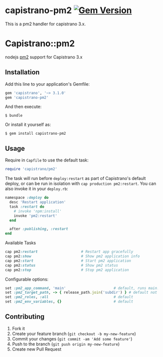 # capistrano-pm2 [![Gem Version](https://badge.fury.io/rb/capistrano-pm2.svg)](http://badge.fury.io/rb/capistrano-pm2)
This is a pm2 handler for capistrano 3.x.

# Capistrano::pm2

nodejs [pm2](https://github.com/Unitech/pm2) support for Capistrano 3.x

## Installation

Add this line to your application's Gemfile:

```ruby
gem 'capistrano', '~> 3.1.0'
gem 'capistrano-pm2'
```

And then execute:

    $ bundle

Or install it yourself as:

    $ gem install capistrano-pm2

## Usage

Require in `Capfile` to use the default task:

```ruby
require 'capistrano/pm2'
```

The task will run before `deploy:restart` as part of Capistrano's default deploy,
or can be run in isolation with `cap production pm2:restart`. You can also invoke it in your `deploy.rb`:
```ruby
namespace :deploy do
  desc 'Restart application'
  task :restart do
    # invoke 'npm:install'
    invoke 'pm2:restart'
  end

  after :publishing, :restart
end
```


Available Tasks
```ruby
cap pm2:restart                    # Restart app gracefully
cap pm2:show                       # Show pm2 application info
cap pm2:start                      # Start pm2 application
cap pm2:status                     # Show pm2 status
cap pm2:stop                       # Stop pm2 application
```

Configurable options:

```ruby
set :pm2_app_command, 'main'                      # default, runs main.js
set :pm2_target_path, -> { release_path.join('subdir') } # default not set
set :pm2_roles, :all                              # default
set :pm2_env_variables, {}                        # default
```

## Contributing

1. Fork it
2. Create your feature branch (`git checkout -b my-new-feature`)
3. Commit your changes (`git commit -am 'Add some feature'`)
4. Push to the branch (`git push origin my-new-feature`)
5. Create new Pull Request
